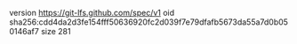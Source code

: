 version https://git-lfs.github.com/spec/v1
oid sha256:cdd4da2d3fe154fff50636920fc2d039f7e79dfafb5673da55a7d0b050146af7
size 281
